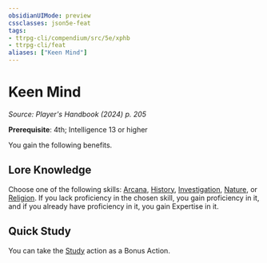 ```yaml
---
obsidianUIMode: preview
cssclasses: json5e-feat
tags:
- ttrpg-cli/compendium/src/5e/xphb
- ttrpg-cli/feat
aliases: ["Keen Mind"]
---
```

# Keen Mind
*Source: Player's Handbook (2024) p. 205*  

**Prerequisite**: 4th; Intelligence 13 or higher

You gain the following benefits.

## Lore Knowledge

Choose one of the following skills: [Arcana](Mechanics/rules/skills.md#Arcana), [History](Mechanics/rules/skills.md#History), [Investigation](Mechanics/rules/skills.md#Investigation), [Nature](Mechanics/rules/skills.md#Nature), or [Religion](Mechanics/rules/skills.md#Religion). If you lack proficiency in the chosen skill, you gain proficiency in it, and if you already have proficiency in it, you gain Expertise in it.

## Quick Study

You can take the [Study](Mechanics/rules/actions.md#Study) action as a Bonus Action.